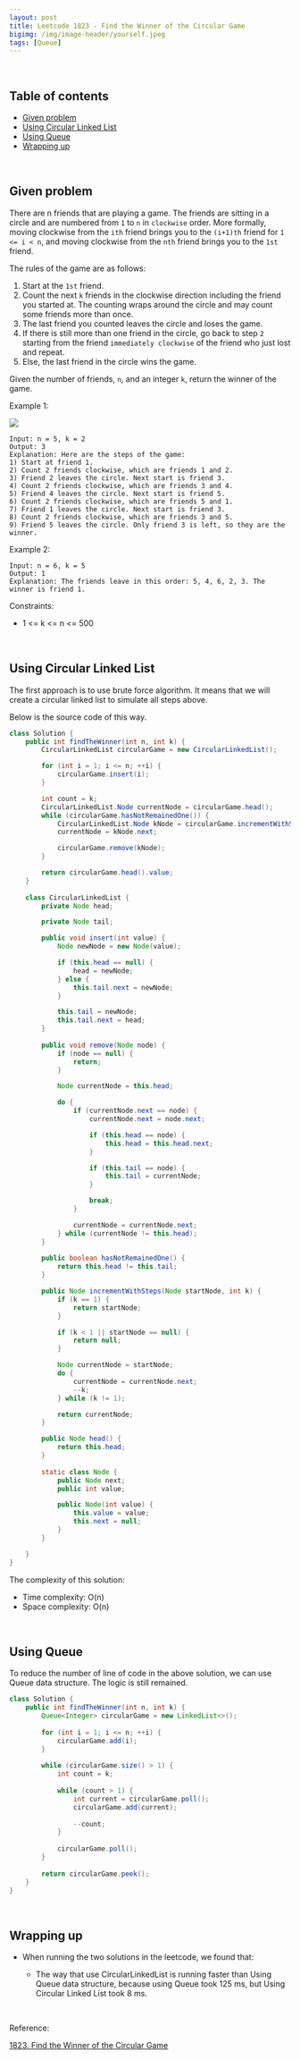 ```yaml
---
layout: post
title: Leetcode 1823 - Find the Winner of the Circular Game 
bigimg: /img/image-header/yourself.jpeg
tags: [Queue]
---
```





<br>

## Table of contents
- [Given problem](#given-problem)
- [Using Circular Linked List](#using-circular-linked-list)
- [Using Queue](#using-queue)
- [Wrapping up](#wrapping-up)


<br>

## Given problem

There are n friends that are playing a game. The friends are sitting in a circle and are numbered from `1` to `n` in `clockwise` order. More formally, moving clockwise from the `ith` friend brings you to the `(i+1)th` friend for `1 <= i < n`, and moving clockwise from the `nth` friend brings you to the `1st` friend.

The rules of the game are as follows:
1. Start at the `1st` friend.
2. Count the next `k` friends in the clockwise direction including the friend you started at. The counting wraps around the circle and may count some friends more than once.
3. The last friend you counted leaves the circle and loses the game.
4. If there is still more than one friend in the circle, go back to step `2` starting from the friend `immediately clockwise` of the friend who just lost and repeat.
5. Else, the last friend in the circle wins the game.

Given the number of friends, `n`, and an integer `k`, return the winner of the game.

Example 1:

![](../img/Data-structure/queue/leetcode-1700-2.png)

```
Input: n = 5, k = 2
Output: 3
Explanation: Here are the steps of the game:
1) Start at friend 1.
2) Count 2 friends clockwise, which are friends 1 and 2.
3) Friend 2 leaves the circle. Next start is friend 3.
4) Count 2 friends clockwise, which are friends 3 and 4.
5) Friend 4 leaves the circle. Next start is friend 5.
6) Count 2 friends clockwise, which are friends 5 and 1.
7) Friend 1 leaves the circle. Next start is friend 3.
8) Count 2 friends clockwise, which are friends 3 and 5.
9) Friend 5 leaves the circle. Only friend 3 is left, so they are the winner.
```

Example 2:

```
Input: n = 6, k = 5
Output: 1
Explanation: The friends leave in this order: 5, 4, 6, 2, 3. The winner is friend 1.
```

Constraints:
- 1 <= k <= n <= 500


<br>

## Using Circular Linked List

The first approach is to use brute force algorithm. It means that we will create a circular linked list to simulate all steps above.

Below is the source code of this way.

```java
class Solution {
    public int findTheWinner(int n, int k) {
        CircularLinkedList circularGame = new CircularLinkedList();

        for (int i = 1; i <= n; ++i) {
            circularGame.insert(i);
        }

        int count = k;
        CircularLinkedList.Node currentNode = circularGame.head();
        while (circularGame.hasNotRemainedOne()) {
            CircularLinkedList.Node kNode = circularGame.incrementWithSteps(currentNode, count);
            currentNode = kNode.next;

            circularGame.remove(kNode);
        }

        return circularGame.head().value;
    }
    
    class CircularLinkedList {
        private Node head;

        private Node tail;

        public void insert(int value) {
            Node newNode = new Node(value);

            if (this.head == null) {
                head = newNode;
            } else {
                this.tail.next = newNode;
            }

            this.tail = newNode;
            this.tail.next = head;
        }
        
        public void remove(Node node) {
            if (node == null) {
                return;
            }

            Node currentNode = this.head;

            do {
                if (currentNode.next == node) {
                    currentNode.next = node.next;

                    if (this.head == node) {
                        this.head = this.head.next;
                    }

                    if (this.tail == node) {
                        this.tail = currentNode;
                    }

                    break;
                }

                currentNode = currentNode.next;
            } while (currentNode != this.head);
        }
        
        public boolean hasNotRemainedOne() {
            return this.head != this.tail;
        }

        public Node incrementWithSteps(Node startNode, int k) {
            if (k == 1) {
                return startNode;
            }

            if (k < 1 || startNode == null) {
                return null;
            }

            Node currentNode = startNode;
            do {
                currentNode = currentNode.next;
                --k;
            } while (k != 1);

            return currentNode;
        }

        public Node head() {
            return this.head;
        }
        
        static class Node {
            public Node next;
            public int value;

            public Node(int value) {
                this.value = value;
                this.next = null;
            }
        }

    }
}
```

The complexity of this solution:
- Time complexity: O(n)
- Space complexity: O(n)


<br>

## Using Queue

To reduce the number of line of code in the above solution, we can use Queue data structure. The logic is still remained.

```java
class Solution {
    public int findTheWinner(int n, int k) {
        Queue<Integer> circularGame = new LinkedList<>();
        
        for (int i = 1; i <= n; ++i) {
            circularGame.add(i);
        }
        
        while (circularGame.size() > 1) {
            int count = k;
            
            while (count > 1) {
                int current = circularGame.poll();
                circularGame.add(current);
                
                --count;
            }
            
            circularGame.poll();
        }
        
        return circularGame.peek();
    }
}
````


<br>

## Wrapping up

- When running the two solutions in the leetcode, we found that:

    - The way that use CircularLinkedList is running faster than Using Queue data structure, because using Queue took 125 ms, but Using Circular Linked List took 8 ms.


<br>

Reference:

[1823. Find the Winner of the Circular Game](https://leetcode.com/problems/find-the-winner-of-the-circular-game/)
